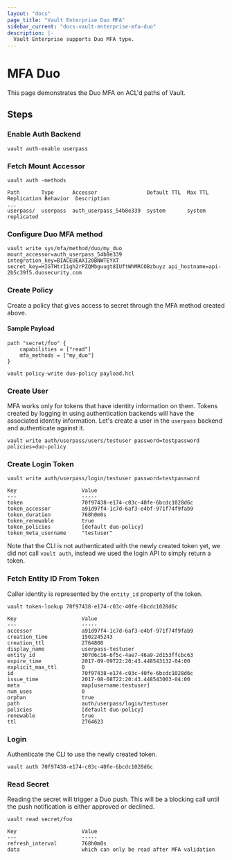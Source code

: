 ```yaml
---
layout: "docs"
page_title: "Vault Enterprise Duo MFA"
sidebar_current: "docs-vault-enterprise-mfa-duo"
description: |-
  Vault Enterprise supports Duo MFA type.
---
```


# MFA Duo

This page demonstrates the Duo MFA on ACL'd paths of Vault.

## Steps

### Enable Auth Backend

```
vault auth-enable userpass
```

### Fetch Mount Accessor

```
vault auth -methods
```

```
Path       Type      Accessor                Default TTL  Max TTL  Replication Behavior  Description
...
userpass/  userpass  auth_userpass_54b8e339  system       system   replicated
```


### Configure Duo MFA method

```
vault write sys/mfa/method/duo/my_duo mount_accessor=auth_userpass_54b8e339 integration_key=BIACEUEAXI20BNWTEYXT secret_key=HIGTHtrIigh2rPZQMbguugt8IUftWhMRCOBzbuyz api_hostname=api-2b5c39f5.duosecurity.com
```

### Create Policy

Create a policy that gives access to secret through the MFA method created
above.

#### Sample Payload

```hcl
path "secret/foo" {
    capabilities = ["read"]
    mfa_methods = ["my_duo"]
}
```

```
vault policy-write duo-policy payload.hcl
```

### Create User

MFA works only for tokens that have identity information on them. Tokens
created by logging in using authentication backends will have the associated
identity information. Let's create a user in the `userpass` backend and
authenticate against it.


```
vault write auth/userpass/users/testuser password=testpassword policies=duo-policy
```

### Create Login Token

```
vault write auth/userpass/login/testuser password=testpassword
```

```
Key                     Value
---                     -----
token                   70f97438-e174-c03c-40fe-6bcdc1028d6c
token_accessor          a91d97f4-1c7d-6af3-e4bf-971f74f9fab9
token_duration          768h0m0s
token_renewable         true
token_policies          [default duo-policy]
token_meta_username     "testuser"
```

Note that the CLI is not authenticated with the newly created token yet, we did
not call `vault auth`, instead we used the login API to simply return a token.

### Fetch Entity ID From Token

Caller identity is represented by the `entity_id` property of the token.

```
vault token-lookup 70f97438-e174-c03c-40fe-6bcdc1028d6c
```

```
Key                     Value
---                     -----
accessor                a91d97f4-1c7d-6af3-e4bf-971f74f9fab9
creation_time           1502245243
creation_ttl            2764800
display_name            userpass-testuser
entity_id               307d6c16-6f5c-4ae7-46a9-2d153ffcbc63
expire_time             2017-09-09T22:20:43.448543132-04:00
explicit_max_ttl        0
id                      70f97438-e174-c03c-40fe-6bcdc1028d6c
issue_time              2017-08-08T22:20:43.448543003-04:00
meta                    map[username:testuser]
num_uses                0
orphan                  true
path                    auth/userpass/login/testuser
policies                [default duo-policy]
renewable               true
ttl                     2764623
```

### Login

Authenticate the CLI to use the newly created token.

```
vault auth 70f97438-e174-c03c-40fe-6bcdc1028d6c
```

### Read Secret

Reading the secret will trigger a Duo push. This will be a blocking call until
the push notification is either approved or declined.

```
vault read secret/foo
```

```
Key                     Value
---                     -----
refresh_interval        768h0m0s
data                    which can only be read after MFA validation
```

